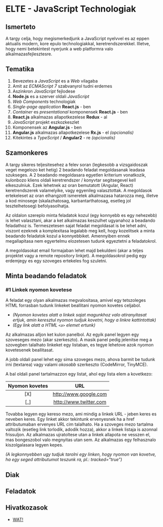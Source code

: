 # **ELTE - JavaScript Technologiak**

## Ismerteto

A targy celja, hogy megismerkedjunk a JavaScript nyelvvel es az eppen aktualis modern, kore epulo technologiakkal, keretrendszerekkel.
Illetve, hogy nemi betekintest nyerjunk a web platformra valo alkalmazasfejlesztesre.

## Tematika

1. Bevezetes a *JavaScript* es a *Web* vilagaba
2. Amit az *ECMAScript 7* szabvanyrol tudni erdemes
3. Aszinkron *JavaScript* fejlodese
4. **Node.js** es a szerver oldali *JavaScript*
5. *Web Components* technologiak
6. *Single-page application* **React.js** - ben
8. *Container* es *presentational* komponensek **React.js** - ben
7. **React.js** alkalmazas allapotkezelese **Redux** - al
8. *JavaScript* projekt eszkozkeszlet
9. Komponensek az **Angular.js** - ben
10. **Angular.js** alkalmazas allapotkezelese **Rx.js** - el *(opcionalis)*
11. Kitekintes a *TypeScript* / **Angular2** - re *(opcionalis)*

## Szamonkeres

A targy sikeres teljesitesehez a felev soran (legkesobb a vizsgaidoszak veget megelozo ket hetig) 2 beadando feladat megoldasanak leadasa szukseges.
A 2 beadando megoldasara egyetlen kriterium vonatkozik, kulonbozo kliens oldali keretrendszer / konyvtar segitsegevel kell elkeszulniuk.
Ezek lehetnek az oran bemutatott (Angular, React) keretrendszerek valamelyike, vagy egyenileg valasztottak.
A megoldasok ertekeleset az oran elhangzott ismeretek alkalmazasa hatarozza meg, illetve a kod minosege (skalazhatosag, karbantarthatosag, esetleg jol tesztelhetoseg) befolyasolhatja.

Az oldalon szereplo minta feladatok kozul (egy konnyebb es egy nehezebb) is lehet valasztani, akar a ket alkalmazas keszulhet
ugyanahoz a beadando feladathoz is. Termeszetesen sajat feladat megoldasat is be lehet adni, viszont ezeknek a komplexitasa legalabb
meg kell, hogy kozelitsek a minta beadando feladatok kozul a konnyebbiket.
Amennyiben ennek megallapitasa nem egyertelmu elozetesen tudunk egyeztetni a feladatokrol.

A megoldasokat email formajaban lehet majd bekuldeni (akar a teljes projektet vagy a remote repository linkjet).
A megoldasokrol pedig egy erdemjegy es egy szoveges ertekeles fog szuletni.

## Minta beadando feladatok

### #1 Linkek nyomon kovetese

A feladat egy olyan alkalmazas megvalositasa, amivel egy tetszoleges HTML forrasban tudunk linkeket beallitani nyomon kovetes celjabol.
* *(Nyomon kovetes alatt a linkek sajat magunkhoz valo atiranyitasat ertjuk, amin keresztul nyomon tudjuk kovetni, hogy a linkre kattintottak)*
* *(Egy link alatt a HTML ```<a>``` elemet ertunk)*

Az alkalmazas alljon ket kulon panelbol. Az egyik panel legyen egy szoveseges mezo (akar szerkeszto). A masik panel pedig jelenitse meg a szovegben talalhato
linkeket egy listaban, es tegye lehetove azok nyomon kovetesenek beallitasat.

A jobb oldali panel lehet egy sima szoveges mezo, ahova barmit be tudunk irni (textarea) vagy valami *okosabb* szerkeszto (CodeMirror, TinyMCE).

A bal oldali panel tartalmazzon egy listat, ahol egy lista elem a kovetkezo:

Nyomon kovetes | URL |
:--------------:|:---:|
[X] | http://www.google.com
[_] | http://www.twitter.com

Tovabba legyen egy kereso mezo, ami mindig a linkek URL - jeben keres es neveben keres. Egy linket akkor tekintunk ervenyesnek
ha a href attributumaban ervenyes URL cim talalhato.
Ha a szoveges mezo tartalma valtozik (esetleg link torlodik, adodik hozza), akkor a linkek listaja is azonnal frissuljon.
Az alkalmazas ujratoltese utan a linkek allapota ne vesszen el, mas bongeszobol valo megnyitas utan sem.
Az alkalmazas egy felhasznalo kiszolgalasara legyen kepes.

*(A legkonnyebben ugy tudjuk tarolni egy linken, hogy nyomon van kovetve, ha egy seged attributumot teszunk ra, pl.: tracked="true")*

## Diak

## Feladatok

## Hivatkozasok
* [WAT!](https://www.destroyallsoftware.com/talks/wat)
